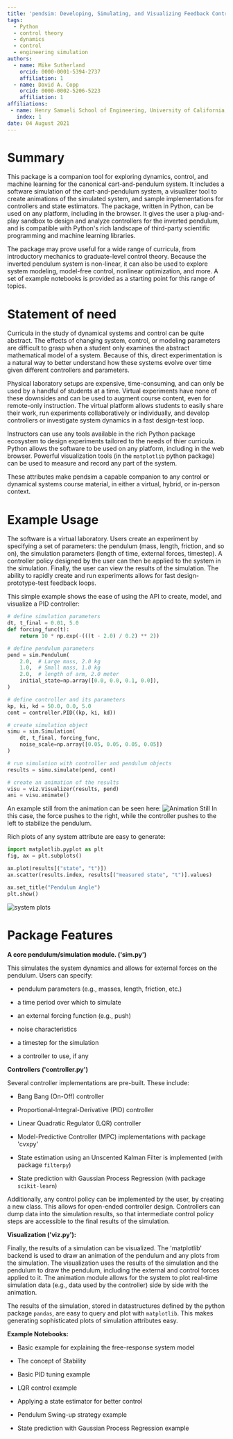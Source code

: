 ```yaml
---
title: 'pendsim: Developing, Simulating, and Visualizing Feedback Controlled Inverted Pendulum Dynamics'
tags:
  - Python
  - control theory
  - dynamics
  - control
  - engineering simulation
authors:
  - name: Mike Sutherland
    orcid: 0000-0001-5394-2737
    affiliation: 1
  - name: David A. Copp
    orcid: 0000-0002-5206-5223
    affiliation: 1
affiliations:
 - name: Henry Samueli School of Engineering, University of California, Irvine
   index: 1
date: 04 August 2021
---
```


Summary
=======

This package is a companion tool for exploring dynamics, control, and machine learning for the canonical cart-and-pendulum system. It includes a software simulation of the cart-and-pendulum system, a visualizer tool to create animations of the simulated system, and sample implementations for controllers and state estimators. The package, written in Python, can be used on any platform, including in the browser. It gives the user a plug-and-play sandbox to design and analyze controllers for the inverted pendulum, and is compatible with Python's rich landscape of third-party scientific programming and machine learning libraries.

The package may prove useful for a wide range of curricula, from introductory mechanics to graduate-level control theory. Because the inverted pendulum system is non-linear, it can also be used to explore system modeling, model-free control, nonlinear optimization, and more. A set of example notebooks is provided as a starting point for this range of topics.

Statement of need
=================

Curricula in the study of dynamical systems and control can be quite abstract. The effects of changing system, control, or modeling parameters are difficult to grasp when a student only examines the abstract mathematical model of a system. Because of this, direct experimentation is a natural way to better understand how these systems evolve over time given different controllers and parameters.

Physical laboratory setups are expensive, time-consuming, and can only be used by a handful of students at a time. Virtual experiments have none of these downsides and can be used to augment course content, even for remote-only instruction. The virtual platform allows students to easily share their work, run experiments collaboratively or individually, and develop controllers or investigate system dynamics in a fast design-test loop. 

Instructors can use any tools available in the rich Python package ecosystem to design experiments tailored to the needs of thier curricula. Python allows the software to be used on any platform, including in the web browser. Powerful visualization tools (in the `matplotlib` python package) can be used to measure and record any part of the system.

These attributes make pendsim a capable companion to any control or dynamical systems course material, in either a virtual, hybrid, or in-person context. 


Example Usage
=============

The software is a virtual laboratory. Users create an experiment by specifying a set of parameters: the pendulum (mass, length, friction, and so on), the simulation parameters (length of time, external forces, timestep). A controller policy designed by the user can then be applied to the system in the simulation. Finally, the user can view the results of the simulation. The ability to rapidly create and run experiments allows for fast design-prototype-test feedback loops.

This simple example shows the ease of using the API to create, model, and visualize a PID controller:

```python
# define simulation parameters
dt, t_final = 0.01, 5.0
def forcing_func(t):
    return 10 * np.exp(-(((t - 2.0) / 0.2) ** 2))

# define pendulum parameters
pend = sim.Pendulum(
    2.0,  # Large mass, 2.0 kg
    1.0,  # Small mass, 1.0 kg
    2.0,  # length of arm, 2.0 meter
    initial_state=np.array([0.0, 0.0, 0.1, 0.0]),
)

# define controller and its parameters
kp, ki, kd = 50.0, 0.0, 5.0
cont = controller.PID((kp, ki, kd))

# create simulation object
simu = sim.Simulation(
    dt, t_final, forcing_func, 
    noise_scale=np.array([0.05, 0.05, 0.05, 0.05])
)

# run simulation with controller and pendulum objects
results = simu.simulate(pend, cont)

# create an animation of the results
visu = viz.Visualizer(results, pend)
ani = visu.animate()
```
An example still from the animation can be seen here:
![Animation Still](forces_pend_anim_still.png)
In this case, the force pushes to the right, while the controller pushes to the left to stabilize the pendulum.


Rich plots of any system attribute are easy to generate:
```python
import matplotlib.pyplot as plt
fig, ax = plt.subplots()

ax.plot(results[("state", "t")])
ax.scatter(results.index, results[("measured state", "t")].values)

ax.set_title("Pendulum Angle")
plt.show()
```
![system plots](angle_plot.png)



Package Features
================

**A core pendulum/simulation module. ('sim.py')**

This simulates the system dynamics and allows for external forces on the pendulum. Users can specify:

-   pendulum parameters (e.g., masses, length, friction, etc.)

-   a time period over which to simulate

-   an external forcing function (e.g., push)

-   noise characteristics

-   a timestep for the simulation

-   a controller to use, if any

**Controllers ('controller.py')**

Several controller implementations are pre-built. These include:

-   Bang Bang (On-Off) controller

-   Proportional-Integral-Derivative (PID) controller

-   Linear Quadratic Regulator (LQR) controller

-   Model-Predictive Controller (MPC) implementations with package 'cvxpy'

-   State estimation using an Unscented Kalman Filter is implemented (with package `filterpy`)

-   State prediction with Gaussian Process Regression (with package `scikit-learn`)

Additionally, any control policy can be implemented by the user, by creating a new class. This allows for open-ended controller design. Controllers can dump data into the simulation results, so that intermediate control policy steps are accessible to the final results of the simulation.

**Visualization ('viz.py'):**

Finally, the results of a simulation can be visualized. The 'matplotlib' backend is used to draw an animation of the pendulum and any plots from the simulation. The visualization uses the results of the simulation and the pendulum to draw the pendulum, including the external and control forces applied to it. The animation module allows for the system to plot real-time simulation data (e.g., data used by the controller) side by side with the animation.

The results of the simulation, stored in datastructures defined by the python package `pandas`, are easy to query and plot with `matplotlib`. This makes generating sophisticated plots of simulation attributes easy.

**Example Notebooks:**

-   Basic example for explaining the free-response system model

-   The concept of Stability

-   Basic PID tuning example

-   LQR control example

-   Applying a state estimator for better control

-   Pendulum Swing-up strategy example

-   State prediction with Gaussian Process Regression example